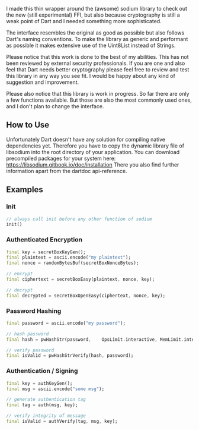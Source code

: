 I made this thin wrapper around the (awsome) sodium library to check out the new (still experimental) FFI,
but also because cryptography is still a weak point of Dart and I needed something more sophisticated.

The interface resembles the original as good as possible but also follows Dart's naming conventions.
To make the library as generic and performant as possible it makes extensive use of the Uint8List instead of Strings.

Please notice that this work is done to the best of my abilities. This has not been reviewed by external security professionals. If you are one and also feel that Dart needs better cryptography please feel free to 
review and test this library in any way you see fit. I would be happy about any kind of suggestion and improvement.

Please also notice that this library is work in progress. So far there are only a few functions available.
But those are also the most commonly used ones, and I don't plan to change the interface.

## How to Use

Unfortunately Dart doesn't have any solution for compiling native dependencies yet.
Therefore you have to copy the dynamic library file of libsodium into the root directory of your application.
You can download precompiled packages for your system here: https://libsodium.gitbook.io/doc/installation
There you also find further information apart from the dartdoc api-reference. 

## Examples
### Init
````dart
// always call init before any other function of sodium
init()
````
### Authenticated Encryption
````dart
final key = secretBoxKeyGen();
final plaintext = ascii.encode("my plaintext");
final nonce = randomBytesBuf(secretBoxNonceBytes);

// encrypt
final ciphertext = secretBoxEasy(plaintext, nonce, key);

// decrypt
final decrypted = secretBoxOpenEasy(ciphertext, nonce, key);
````
### Password Hashing
````dart
final password = ascii.encode("my password");

// hash password
final hash = pwHashStr(password,    OpsLimit.interactive, MemLimit.interactive);

// verify password
final isValid = pwHashStrVerify(hash, password);
````
### Authentication / Signing
````dart
final key = authKeyGen();
final msg = ascii.encode("some msg");

// generate authentication tag
final tag = auth(msg, key);

// verify integrity of message
final isValid = authVerify(tag, msg, key);
````